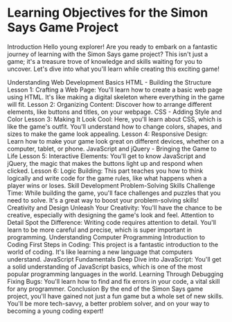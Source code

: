 # Learning Objectives for the Simon Says Game Project

Introduction
Hello young explorer! Are you ready to embark on a fantastic journey of learning with the Simon Says game project? This isn't just a game; it's a treasure trove of knowledge and skills waiting for you to uncover. Let's dive into what you'll learn while creating this exciting game!

Understanding Web Development Basics
HTML - Building the Structure
Lesson 1: Crafting a Web Page: You'll learn how to create a basic web page using HTML. It's like making a digital skeleton where everything in the game will fit.
Lesson 2: Organizing Content: Discover how to arrange different elements, like buttons and titles, on your webpage.
CSS - Adding Style and Color
Lesson 3: Making It Look Cool: Here, you'll learn about CSS, which is like the game's outfit. You'll understand how to change colors, shapes, and sizes to make the game look appealing.
Lesson 4: Responsive Design: Learn how to make your game look great on different devices, whether on a computer, tablet, or phone.
JavaScript and jQuery - Bringing the Game to Life
Lesson 5: Interactive Elements: You'll get to know JavaScript and jQuery, the magic that makes the buttons light up and respond when clicked.
Lesson 6: Logic Building: This part teaches you how to think logically and write code for the game rules, like what happens when a player wins or loses.
Skill Development
Problem-Solving Skills
Challenge Time: While building the game, you'll face challenges and puzzles that you need to solve. It's a great way to boost your problem-solving skills!
Creativity and Design
Unleash Your Creativity: You'll have the chance to be creative, especially with designing the game's look and feel.
Attention to Detail
Spot the Difference: Writing code requires attention to detail. You'll learn to be more careful and precise, which is super important in programming.
Understanding Computer Programming
Introduction to Coding
First Steps in Coding: This project is a fantastic introduction to the world of coding. It's like learning a new language that computers understand.
JavaScript Fundamentals
Deep Dive into JavaScript: You'll get a solid understanding of JavaScript basics, which is one of the most popular programming languages in the world.
Learning Through Debugging
Fixing Bugs: You'll learn how to find and fix errors in your code, a vital skill for any programmer.
Conclusion
By the end of the Simon Says game project, you'll have gained not just a fun game but a whole set of new skills. You'll be more tech-savvy, a better problem solver, and on your way to becoming a young coding expert!

